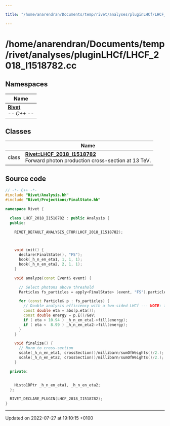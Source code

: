 ```yaml
---

title: "/home/anarendran/Documents/temp/rivet/analyses/pluginLHCf/LHCF_2018_I1518782.cc"

---
```


# /home/anarendran/Documents/temp/rivet/analyses/pluginLHCf/LHCF_2018_I1518782.cc



## Namespaces

| Name           |
| -------------- |
| **[Rivet](http://example.org/namespaces/namespacerivet/)** <br>-*- C++ -*-  |

## Classes

|                | Name           |
| -------------- | -------------- |
| class | **[Rivet::LHCF_2018_I1518782](http://example.org/classes/classrivet_1_1lhcf__2018__i1518782/)** <br>Forward photon production cross-section at 13 TeV.  |




## Source code

```cpp
// -*- C++ -*-
#include "Rivet/Analysis.hh"
#include "Rivet/Projections/FinalState.hh"

namespace Rivet {

  class LHCF_2018_I1518782 : public Analysis {
  public:

    RIVET_DEFAULT_ANALYSIS_CTOR(LHCF_2018_I1518782);



    void init() {
      declare(FinalState(), "FS");
      book(_h_n_en_eta1, 1, 1, 1);
      book(_h_n_en_eta2, 2, 1, 1);
    }

    void analyze(const Event& event) {

      // Select photons above threshold
      Particles fs_particles = apply<FinalState> (event, "FS").particles(Cuts::abspid==PID::PHOTON && Cuts::E>=200/GeV && Cuts::abseta>8.81);

      for (const Particle& p : fs_particles) {
        // Double analysis efficiency with a two-sided LHCf --- NOTE: taken care of in finalize division by 2
        const double eta = abs(p.eta());
        const double energy = p.E()/GeV;
        if ( eta > 10.94 ) _h_n_en_eta1->fill(energy);
        if ( eta <  8.99 ) _h_n_en_eta2->fill(energy);
      }
    }

    void finalize() {
      // Norm to cross-section
      scale(_h_n_en_eta1, crossSection()/millibarn/sumOfWeights()/2.);
      scale(_h_n_en_eta2, crossSection()/millibarn/sumOfWeights()/2.);
    }

  private:


    Histo1DPtr _h_n_en_eta1, _h_n_en_eta2;
  };

  RIVET_DECLARE_PLUGIN(LHCF_2018_I1518782);
}
```


-------------------------------

Updated on 2022-07-27 at 19:10:15 +0100
